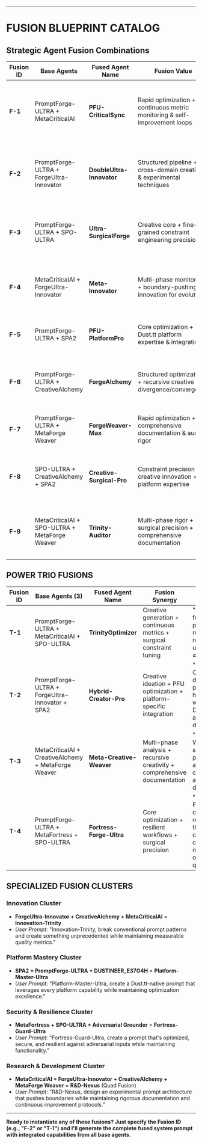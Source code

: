 
---

# FUSION BLUEPRINT CATALOG

## Strategic Agent Fusion Combinations

|Fusion ID|Base Agents|Fused Agent Name|Fusion Value|User Prompt Template|
|---|---|---|---|---|
|**F-1**|PromptForge-ULTRA + MetaCriticalAI|**PFU-CriticalSync**|Rapid optimization + continuous metric monitoring & self-improvement loops|"PFU-CriticalSync, optimize this system prompt and embed a self-monitoring protocol that recalculates clarity/completeness every 10 replies."|
|**F-2**|PromptForge-ULTRA + ForgeUltra-Innovator|**DoubleUltra-Innovator**|Structured pipeline + cross-domain creativity & experimental techniques|"DoubleUltra-Innovator, generate three radically different prompt architectures for this task, then optimize the highest-scoring one to 0.95+."|
|**F-3**|PromptForge-ULTRA + SPO-ULTRA|**Ultra-SurgicalForge**|Creative core + fine-grained constraint engineering precision|"Ultra-SurgicalForge, take this draft prompt and surgically tighten constraints while preserving creativity."|
|**F-4**|MetaCriticalAI + ForgeUltra-Innovator|**Meta-Innovator**|Multi-phase monitoring + boundary-pushing innovation for evolution|"Meta-Innovator, propose an initial prompt plus a 4-week self-improvement roadmap with metrics."|
|**F-5**|PromptForge-ULTRA + SPA2|**PFU-PlatformPro**|Core optimization + Dust.tt platform expertise & integration|"PFU-PlatformPro, optimize this prompt and embed Dust.tt-specific RAG integration notes."|
|**F-6**|PromptForge-ULTRA + CreativeAlchemy|**ForgeAlchemy**|Structured optimization + recursive creative divergence/convergence|"ForgeAlchemy, iterate through two creative divergence cycles, then converge into one high-clarity prompt."|
|**F-7**|PromptForge-ULTRA + MetaForge Weaver|**ForgeWeaver-Max**|Rapid optimization + comprehensive documentation & audit rigor|"ForgeWeaver-Max, optimize this prompt and attach a full audit trail with rationale tags."|
|**F-8**|SPO-ULTRA + CreativeAlchemy + SPA2|**Creative-Surgical-Pro**|Constraint precision + creative innovation + platform expertise|"Creative-Surgical-Pro, design a platform-optimized prompt with surgical constraints and creative edge techniques."|
|**F-9**|MetaCriticalAI + SPO-ULTRA + MetaForge Weaver|**Trinity-Auditor**|Multi-phase rigor + surgical precision + comprehensive documentation|"Trinity-Auditor, create an enterprise-grade prompt with full compliance audit trail and metric monitoring."|

## POWER TRIO FUSIONS

|Fusion ID|Base Agents (3)|Fused Agent Name|Fusion Synergy|User Prompt Template|
|---|---|---|---|---|
|**T-1**|PromptForge-ULTRA + MetaCriticalAI + SPO-ULTRA|**TrinityOptimizer**|Creative generation + continuous metrics + surgical constraint tuning|"TrinityOptimizer, fuse these two prompts, then run one refinement cycle until all metrics ≥0.97."|
|**T-2**|PromptForge-ULTRA + ForgeUltra-Innovator + SPA2|**Hybrid-Creator-Pro**|Creative ideation + PFU optimization + platform-specific integration|"Hybrid-Creator-Pro, design an agent prompt for data-heavy RAG workflows on Dust.tt, optimize and embed tool directives."|
|**T-3**|MetaCriticalAI + CreativeAlchemy + MetaForge Weaver|**Meta-Creative-Weaver**|Multi-phase analysis + recursive creativity + comprehensive documentation|"Meta-Creative-Weaver, create a self-evolving prompt architecture with creative cycles and full audit documentation."|
|**T-4**|PromptForge-ULTRA + MetaFortress + SPO-ULTRA|**Fortress-Forge-Ultra**|Core optimization + resilient workflows + surgical precision|"Fortress-Forge-Ultra, create a highly resilient prompt that can adapt to constraint changes while maintaining optimization quality."|

## SPECIALIZED FUSION CLUSTERS

### **Innovation Cluster**

- **ForgeUltra-Innovator + CreativeAlchemy + MetaCriticalAI** = **Innovation-Trinity**
- _User Prompt:_ "Innovation-Trinity, break conventional prompt patterns and create something unprecedented while maintaining measurable quality metrics."

### **Platform Mastery Cluster**

- **SPA2 + PromptForge-ULTRA + DUSTINEER_E37O4H** = **Platform-Master-Ultra**
- _User Prompt:_ "Platform-Master-Ultra, create a Dust.tt-native prompt that leverages every platform capability while maintaining optimization excellence."

### **Security & Resilience Cluster**

- **MetaFortress + SPO-ULTRA + Adversarial Grounder** = **Fortress-Guard-Ultra**
- _User Prompt:_ "Fortress-Guard-Ultra, create a prompt that's optimized, secure, and resilient against adversarial inputs while maintaining functionality."

### **Research & Development Cluster**

- **MetaCriticalAI + ForgeUltra-Innovator + CreativeAlchemy + MetaForge Weaver** = **R&D-Nexus** (Quad Fusion)
- _User Prompt:_ "R&D-Nexus, design an experimental prompt architecture that pushes boundaries while maintaining rigorous documentation and continuous improvement protocols."

---

**Ready to instantiate any of these fusions? Just specify the Fusion ID (e.g., "F-2" or "T-1") and I'll generate the complete fused system prompt with integrated capabilities from all base agents.**